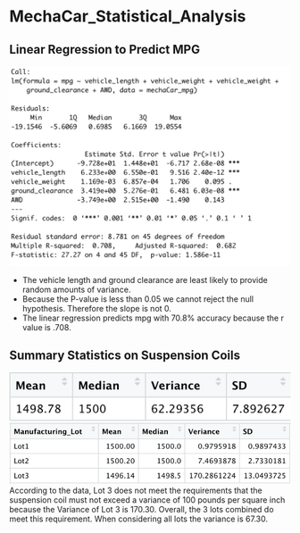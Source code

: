 # MechaCar_Statistical_Analysis

## Linear Regression to Predict MPG

![Linear Regression Summary](/resources/lm_summary.png)
* The vehicle length and ground clearance are least likely to provide random amounts of variance.  
* Because the P-value is less than 0.05 we cannot reject the null hypothesis. Therefore the slope is not 0. 
*  The linear regression predicts mpg with 70.8% accuracy because the r value is .708. 


## Summary Statistics on Suspension Coils
![ Total Summary](/resources/total_summary.png) 
![Lot Summary](/resources/lot_summary.png)
According to the data, Lot 3 does not meet the requirements that the suspension coil must not exceed a variance of 100 pounds per square inch because the Variance of Lot 3 is 170.30. Overall, the 3 lots combined do meet this requirement. When considering all lots the variance is 67.30. 


